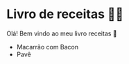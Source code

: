 # Livro de receitas :man_cook:

Olá! Bem vindo ao meu livro receitas :call_me_hand:

* Macarrão com Bacon
* Pavê

